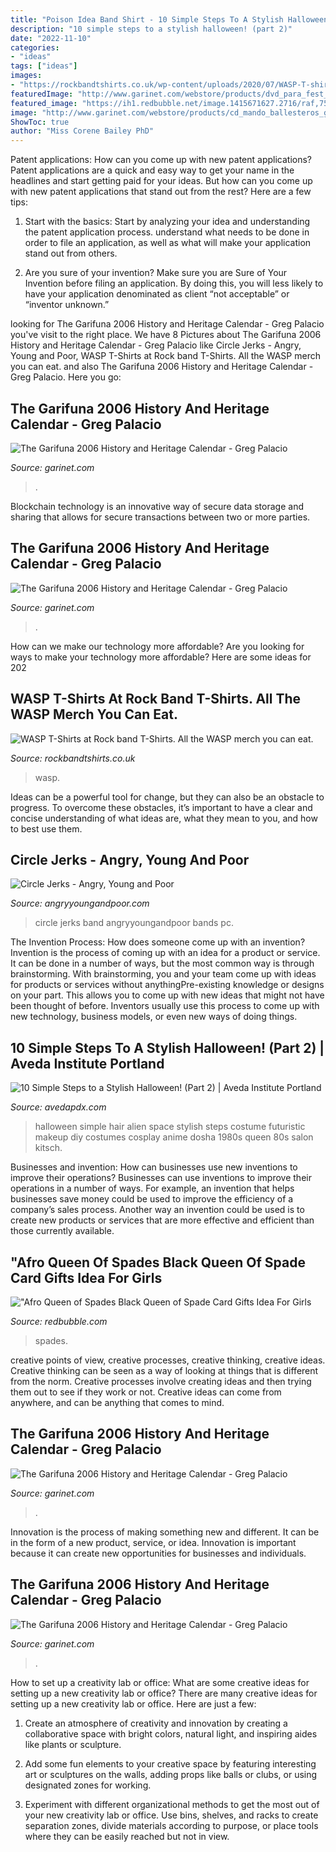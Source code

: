 ```yaml
---
title: "Poison Idea Band Shirt - 10 Simple Steps To A Stylish Halloween! (part 2)"
description: "10 simple steps to a stylish halloween! (part 2)"
date: "2022-11-10"
categories:
- "ideas"
tags: ["ideas"]
images:
- "https://rockbandtshirts.co.uk/wp-content/uploads/2020/07/WASP-T-shirt-front-5.jpg"
featuredImage: "http://www.garinet.com/webstore/products/dvd_para_fest_02.jpg"
featured_image: "https://ih1.redbubble.net/image.1415671627.2716/raf,750x1000,075,t,fafafa:ca443f4786.jpg"
image: "http://www.garinet.com/webstore/products/cd_mando_ballesteros_ge.jpg"
ShowToc: true
author: "Miss Corene Bailey PhD"
---
```



Patent applications: How can you come up with new patent applications?
Patent applications are a quick and easy way to get your name in the headlines and start getting paid for your ideas. But how can you come up with new patent applications that stand out from the rest? Here are a few tips: 
1. Start with the basics: Start by analyzing your idea and understanding the patent application process. understand what needs to be done in order to file an application, as well as what will make your application stand out from others. 

2. Are you sure of your invention? Make sure you are Sure of Your Invention before filing an application. By doing this, you will less likely to have your application denominated as client “not acceptable” or “inventor unknown.” 


	

		
looking for The Garifuna 2006 History and Heritage Calendar - Greg Palacio you've visit to the right place. We have 8 Pictures about The Garifuna 2006 History and Heritage Calendar - Greg Palacio like Circle Jerks - Angry, Young and Poor, WASP T-Shirts at Rock band T-Shirts. All the WASP merch you can eat. and also The Garifuna 2006 History and Heritage Calendar - Greg Palacio. Here you go:
		
    
## The Garifuna 2006 History And Heritage Calendar - Greg Palacio

<img loading=lazy src="http://www.garinet.com/webstore/products/cd_mando_ballesteros_ge.jpg" onerror="this.onerror=null;this.src='https://tse1.mm.bing.net/th?id=OIP.hqRaUoF7Amj8GSY5lLUFMAHaHP&amp;pid=15.1';" alt="The Garifuna 2006 History and Heritage Calendar - Greg Palacio">

_Source: garinet.com_

>. 

	

Blockchain technology is an innovative way of secure data storage and sharing that allows for secure transactions between two or more parties.

    
## The Garifuna 2006 History And Heritage Calendar - Greg Palacio

<img loading=lazy src="http://www.garinet.com/webstore/products/cd_krazy_katracho_rum.jpg" onerror="this.onerror=null;this.src='https://tse3.mm.bing.net/th?id=OIP._pf-V2RRnjIeRUTaKPoz-AAAAA&amp;pid=15.1';" alt="The Garifuna 2006 History and Heritage Calendar - Greg Palacio">

_Source: garinet.com_

>. 

	

How can we make our technology more affordable?
Are you looking for ways to make your technology more affordable? Here are some ideas for 202
    
## WASP T-Shirts At Rock Band T-Shirts. All The WASP Merch You Can Eat.

<img loading=lazy src="https://rockbandtshirts.co.uk/wp-content/uploads/2020/07/WASP-T-shirt-front-5.jpg" onerror="this.onerror=null;this.src='https://tse2.mm.bing.net/th?id=OIP.a-yCSDLZAvDAZGz_ieGJ3QHaGo&amp;pid=15.1';" alt="WASP T-Shirts at Rock band T-Shirts. All the WASP merch you can eat.">

_Source: rockbandtshirts.co.uk_

>wasp. 

	

Ideas can be a powerful tool for change, but they can also be an obstacle to progress. To overcome these obstacles, it’s important to have a clear and concise understanding of what ideas are, what they mean to you, and how to best use them.

    
## Circle Jerks - Angry, Young And Poor

<img loading=lazy src="https://www.angryyoungandpoor.com/store/pc/catalog/products/misc/cjerksband.jpg" onerror="this.onerror=null;this.src='https://tse3.mm.bing.net/th?id=OIP.4rKMf25hjkaa7eHU3kLtGQHaCR&amp;pid=15.1';" alt="Circle Jerks - Angry, Young and Poor">

_Source: angryyoungandpoor.com_

>circle jerks band angryyoungandpoor bands pc. 

	

The Invention Process: How does someone come up with an invention?
Invention is the process of coming up with an idea for a product or service. It can be done in a number of ways, but the most common way is through brainstorming. With brainstorming, you and your team come up with ideas for products or services without anythingPre-existing knowledge or designs on your part. This allows you to come up with new ideas that might not have been thought of before. Inventors usually use this process to come up with new technology, business models, or even new ways of doing things.

    
## 10 Simple Steps To A Stylish Halloween! (Part 2) | Aveda Institute Portland

<img loading=lazy src="https://avedapdx.com/sites/default/files/alienweb21.jpg" onerror="this.onerror=null;this.src='https://tse4.mm.bing.net/th?id=OIP.4_KK_eYgnaMnU-iijYkJ2AHaLH&amp;pid=15.1';" alt="10 Simple Steps to a Stylish Halloween! (Part 2) | Aveda Institute Portland">

_Source: avedapdx.com_

>halloween simple hair alien space stylish steps costume futuristic makeup diy costumes cosplay anime dosha 1980s queen 80s salon kitsch. 

	

Businesses and invention: How can businesses use new inventions to improve their operations?
Businesses can use inventions to improve their operations in a number of ways. For example, an invention that helps businesses save money could be used to improve the efficiency of a company’s sales process. Another way an invention could be used is to create new products or services that are more effective and efficient than those currently available.

    
## &quot;Afro Queen Of Spades Black Queen Of Spade Card Gifts Idea For Girls

<img loading=lazy src="https://ih1.redbubble.net/image.1415671627.2716/raf,750x1000,075,t,fafafa:ca443f4786.jpg" onerror="this.onerror=null;this.src='https://tse2.mm.bing.net/th?id=OIP.-d0kZnt9O03KJLJox-895AHaJ4&amp;pid=15.1';" alt="&quot;Afro Queen of Spades Black Queen of Spade Card Gifts Idea For Girls">

_Source: redbubble.com_

>spades. 

	

creative points of view, creative processes, creative thinking, creative ideas.
Creative thinking can be seen as a way of looking at things that is different from the norm. Creative processes involve creating ideas and then trying them out to see if they work or not. Creative ideas can come from anywhere, and can be anything that comes to mind.

    
## The Garifuna 2006 History And Heritage Calendar - Greg Palacio

<img loading=lazy src="http://www.garinet.com/webstore/products/dvd_para_fest_02.jpg" onerror="this.onerror=null;this.src='https://tse4.mm.bing.net/th?id=OIP.y1EveywN8MIwwh22c2Ou3gAAAA&amp;pid=15.1';" alt="The Garifuna 2006 History and Heritage Calendar - Greg Palacio">

_Source: garinet.com_

>. 

	

Innovation is the process of making something new and different. It can be in the form of a new product, service, or idea. Innovation is important because it can create new opportunities for businesses and individuals.

    
## The Garifuna 2006 History And Heritage Calendar - Greg Palacio

<img loading=lazy src="http://www.garinet.com/webstore/products/cd_kazzabe_eadur.jpg" onerror="this.onerror=null;this.src='https://tse2.mm.bing.net/th?id=OIP.ltxpVurmxhQwmmDNemMRfAAAAA&amp;pid=15.1';" alt="The Garifuna 2006 History and Heritage Calendar - Greg Palacio">

_Source: garinet.com_

>. 

	

How to set up a creativity lab or office: What are some creative ideas for setting up a new creativity lab or office?
There are many creative ideas for setting up a new creativity lab or office. Here are just a few: 
1. Create an atmosphere of creativity and innovation by creating a collaborative space with bright colors, natural light, and inspiring aides like plants or sculpture.

2. Add some fun elements to your creative space by featuring interesting art or sculptures on the walls, adding props like balls or clubs, or using designated zones for working.

3. Experiment with different organizational methods to get the most out of your new creativity lab or office. Use bins, shelves, and racks to create separation zones, divide materials according to purpose, or place tools where they can be easily reached but not in view.

